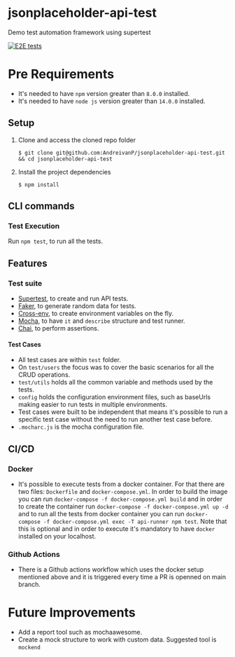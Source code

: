 # jsonplaceholder-api-test
Demo test automation framework using supertest

[![E2E tests](https://github.com/AndreivanP/jsonplaceholder-api-test/actions/workflows/ci.yml/badge.svg)](https://github.com/AndreivanP/jsonplaceholder-api-test/actions/workflows/ci.yml)

# Pre Requirements
- It's needed to have `npm` version greater than `8.0.0` installed.
- It's needed to have `node js` version greater than `14.0.0` installed.

## Setup

1. Clone and access the cloned repo folder

    `$ git clone git@github.com:AndreivanP/jsonplaceholder-api-test.git && cd jsonplaceholder-api-test`

2. Install the project dependencies

    `$ npm install`

## CLI commands
### Test Execution

Run `npm test`, to run all the tests.

## Features
### Test suite

* [Supertest][test-tool], to create and run API tests.
* [Faker][data-tool], to generate random data for tests.
* [Cross-env][env-tool], to create environment variables on the fly.
* [Mocha][runner-tool], to have `it` and `describe` structure and test runner.
* [Chai][assertion-tool], to perform assertions.

#### Test Cases

- All test cases are within `test` folder. 
- On `test/users` the focus was to cover the basic scenarios for all the CRUD operations.
- `test/utils` holds all the common variable and methods used by the tests.
- `config` holds the configuration environment files, such as baseUrls making easier to run tests in multiple environments.
- Test cases were built to be independent that means it's possible to run a specific test case without the need to run another test case before.
- `.mocharc.js` is the mocha configuration file.

## CI/CD
### Docker

- It's possible to execute tests from a docker container. For that there are two files: `Dockerfile` and `docker-compose.yml`. In order to build the image you can run `docker-compose -f docker-compose.yml build` and in order to create the container run `docker-compose -f docker-compose.yml up -d` and to run all the tests from docker container you can run `docker-compose -f docker-compose.yml exec -T api-runner npm test`. Note that this is optional and in order to execute it's mandatory to have `docker` installed on your localhost.

### Github Actions

- There is a Github actions workflow which uses the docker setup mentioned above and it is triggered every time a PR is openned on main branch.

# Future Improvements

- Add a report tool such as mochaawesome.
- Create a mock structure to work with custom data. Suggested tool is `mockend`

<!-- Links list -->
[test-tool]: https://www.npmjs.com/package/supertest
[data-tool]: https://www.npmjs.com/package/@faker-js/faker
[env-tool]: https://www.npmjs.com/package/cross-env
[runner-tool]: https://mochajs.org/
[assertion-tool]: https://www.chaijs.com/api/assert/
